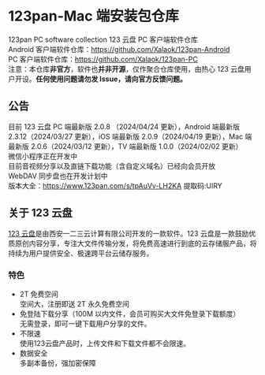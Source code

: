 # 123pan-Mac 端安装包仓库

123pan PC software collection 123 云盘 PC 客户端软件仓库  
Android 客户端软件仓库：<https://github.com/Xalaok/123pan-Android>  
PC 客户端软件仓库：<https://github.com/Xalaok/123pan-PC>  
注意：本仓库**非官方**，软件也**并非开源**，仅作聚合仓库使用，由热心 123 云盘用户开设。**任何使用问题请勿发 Issue，请向官方反馈问题。**

## 公告

目前 123 云盘 PC 端最新版 2.0.8 （2024/04/24 更新），Android 端最新版 2.3.12（2024/03/27 更新），iOS 端最新版 2.0.9（2024/04/19 更新），Mac 端最新版 2.0.6（2024/03/12 更新），TV 端最新版 1.0.0（2024/02/02 更新）  
微信小程序正在开发中  
目前音视频分享以及直链下载功能（含自定义域名）已经向会员开放  
WebDAV 同步盘也在开发计划中  
版本大全：<https://www.123pan.com/s/tpAuVv-LH2KA> 提取码:UIRY

## 关于 123 云盘

[123 云盘](https://www.123pan.com/)是由西安一二三云计算有限公司开发的一款软件。123 云盘是一款鼓励优质原创内容分享，专注大文件传输分发，将免费高速进行到底的云存储服产品，将持续为用户提供安全、极速跨平台云储存服务。

### 特色

- 2T 免费空间  
空间大，注册即送 2T 永久免费空间
- 免登陆下载分享（100M 以内文件，会员可购买大文件免登录下载额度）  
无需登录，即可一键下载用户分享的文件。
- 不限速  
使用123云盘产品时，上传文件和下载文件都不会限速。
- 数据安全  
多副本备份，强加密保障

